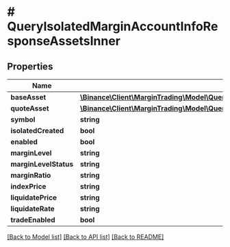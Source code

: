 # # QueryIsolatedMarginAccountInfoResponseAssetsInner

## Properties

Name | Type | Description | Notes
------------ | ------------- | ------------- | -------------
**baseAsset** | [**\Binance\Client\MarginTrading\Model\QueryIsolatedMarginAccountInfoResponseAssetsInnerBaseAsset**](QueryIsolatedMarginAccountInfoResponseAssetsInnerBaseAsset.md) |  | [optional]
**quoteAsset** | [**\Binance\Client\MarginTrading\Model\QueryIsolatedMarginAccountInfoResponseAssetsInnerQuoteAsset**](QueryIsolatedMarginAccountInfoResponseAssetsInnerQuoteAsset.md) |  | [optional]
**symbol** | **string** |  | [optional]
**isolatedCreated** | **bool** |  | [optional]
**enabled** | **bool** |  | [optional]
**marginLevel** | **string** |  | [optional]
**marginLevelStatus** | **string** |  | [optional]
**marginRatio** | **string** |  | [optional]
**indexPrice** | **string** |  | [optional]
**liquidatePrice** | **string** |  | [optional]
**liquidateRate** | **string** |  | [optional]
**tradeEnabled** | **bool** |  | [optional]

[[Back to Model list]](../../README.md#models) [[Back to API list]](../../README.md#endpoints) [[Back to README]](../../README.md)
